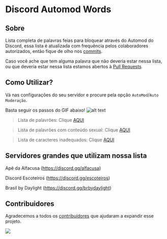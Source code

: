 # Discord Automod Words


## Sobre
Lista completa de palavras feias para bloquear através do Automod do Discord, essa lista é atualizada com frequência pelos colaboradores autorizados, então fique de olho nos [commits](https://github.com/DarkPizza/discord-automod-words/commits).

Caso você ache que tem alguma palavra que não deveria estar nessa lista, ou que deveria estar nessa lista estamos abertos à [Pull Requests](https://github.com/DarkPizza/discord-automod-words/pulls).


## Como Utilizar?
Vá nas configurações do seu servidor e procure pela opção `AutoMod`/`Auto Moderação`.

Basta seguir os passos do GIF abaixo!
![alt text](Gif_Tutorial-min.gif "Logo Title Text 1")

> Lista de palavrões: Clique [AQUI](https://raw.githubusercontent.com/DarkPizza/discord-automod-words/main/KeywordFilter01)

> Lista de palavrões com conteúdo sexual: Clique [AQUI](https://raw.githubusercontent.com/DarkPizza/discord-automod-words/main/KeywordFilter02)

> Lista de caracteres inadequados: Clique [AQUI](https://raw.githubusercontent.com/DarkPizza/discord-automod-words/main/KeywordFilter03)

## Servidores grandes que utilizam nossa lista
Apê da Alfacusa (https://discord.gg/alfacusa)

Discord Escoteiros (https://discord.gg/escoteiros)

Brasil by Daylight (https://discord.gg/brbydaylight)

## Contribuidores
Agradecemos a todos os [contribuidores](https://github.com/DarkPizza/discord-automod-words/graphs/contributors) que ajudaram a expandir esse projeto.

<a href="https://github.com/DarkPizza/discord-automod-words/graphs/contributors">
  <img src="https://contrib.rocks/image?repo=DarkPizza/discord-automod-words" />
</a>
